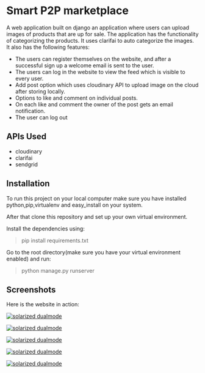 # Smart P2P marketplace

A web application built on django an application where users can upload images of products that are up for sale. The application has the functionality of categorizing the products. It uses clarifai to auto categorize the images. It also has the following features:

* The users can register themselves on the website, and after a successful sign up a welcome email is sent to the user.
* The users can log in the website to view the feed which is visible to every user.
* Add post option which uses cloudinary API to upload image on the cloud after storing locally.
* Options to like and comment on individual posts.
* On each like and comment the owner of the post gets an email notification.
* The user can log out

## APIs Used

* cloudinary
* clarifai
* sendgrid

## Installation

To run this project on your local computer make sure you have installed python,pip,virtualenv and easy_install on your system.

After that clone this repository and set up your own virtual environment.

Install the dependencies using:

> pip install requirements.txt

Go to the root directory(make sure you have your virtual environment enabled) and run:

> python manage.py runserver

## Screenshots

Here is the website in action:

[![solarized dualmode](https://github.com/sarthak625/SmartP2PMarketPlace/blob/master/screenshots/sm_sc_1.png)](#features)

[![solarized dualmode](https://github.com/sarthak625/SmartP2PMarketPlace/blob/master/screenshots/sm_sc_2.png)](#features)

[![solarized dualmode](https://github.com/sarthak625/SmartP2PMarketPlace/blob/master/screenshots/sm_sc_3.png)](#features)

[![solarized dualmode](https://github.com/sarthak625/SmartP2PMarketPlace/blob/master/screenshots/sm_sc_4.png)](#features)

[![solarized dualmode](https://github.com/sarthak625/SmartP2PMarketPlace/blob/master/screenshots/sm_sc_5.png)](#features)
